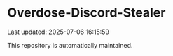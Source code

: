 # Overdose-Discord-Stealer

Last updated: 2025-07-06 16:15:59

This repository is automatically maintained.
